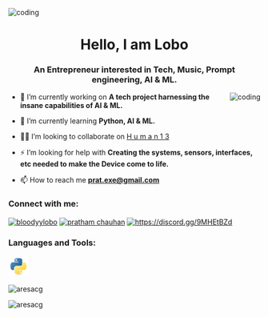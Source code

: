 <p><img align="centre" height="200" width="1200" src="https://media.giphy.com/media/NKEt9elQ5cR68/giphy.gif" alt="coding" /></p>

<h1 align="center">Hello, I am Lobo</h1>
<h3 align="center">An Entrepreneur interested in Tech, Music, Prompt engineering, AI & ML.</h3>
<p><img align="right" src="https://media.giphy.com/media/GkD4U3VfiIbzcBhQNu/giphy.gif" alt="coding" /></p>

- 🔭 I’m currently working on **A tech project harnessing the insane capabilities of AI & ML.**

- 👀 I’m currently learning **Python, AI & ML.**

- 🙌🏼 I’m looking to collaborate on [H u m a n 1 3](https://github.com/AresACG/H-u-m-a-n-1-3.git)

- ⚡️ I’m looking for help with **Creating the systems, sensors, interfaces, etc needed to make the Device come to life.**

- 📫 How to reach me **prat.exe@gmail.com**

<h3 align="left">Connect with me:</h3>
<p align="left">
<a href="https://twitter.com/bloodyylobo" target="blank"><img align="center" src="https://raw.githubusercontent.com/rahuldkjain/github-profile-readme-generator/master/src/images/icons/Social/twitter.svg" alt="bloodyylobo" height="30" width="40" /></a>
<a href="https://linkedin.com/in/pratham chauhan" target="blank"><img align="center" src="https://raw.githubusercontent.com/rahuldkjain/github-profile-readme-generator/master/src/images/icons/Social/linked-in-alt.svg" alt="pratham chauhan" height="30" width="40" /></a>
<a href="https://discord.gg/https://discord.gg/9MHEtBZd" target="blank"><img align="center" src="https://raw.githubusercontent.com/rahuldkjain/github-profile-readme-generator/master/src/images/icons/Social/discord.svg" alt="https://discord.gg/9MHEtBZd" height="30" width="40" /></a>
</p>

<h3 align="left">Languages and Tools:</h3>
<p align="left"> <a href="https://www.python.org" target="_blank" rel="noreferrer"> <img src="https://raw.githubusercontent.com/devicons/devicon/master/icons/python/python-original.svg" alt="python" width="40" height="40"/> </a> </p>

<p>&nbsp;<img align="left" src="https://github-readme-stats.vercel.app/api?username=aresacg&show_icons=true&locale=en" alt="aresacg" /></p>
<p><img align="upperright" src="https://github-readme-streak-stats.herokuapp.com/?user=aresacg&" alt="aresacg" /></p>
